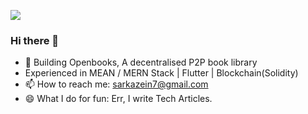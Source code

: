 ![](https://komarev.com/ghpvc/?username=sumitvekariya&color=brightgreen)


### Hi there 👋

- 🔭 Building Openbooks, A decentralised P2P book library
- Experienced in MEAN / MERN Stack | Flutter | Blockchain(Solidity)
- 📫 How to reach me: sarkazein7@gmail.com
- 😄 What I do for fun: Err, I write Tech Articles.


